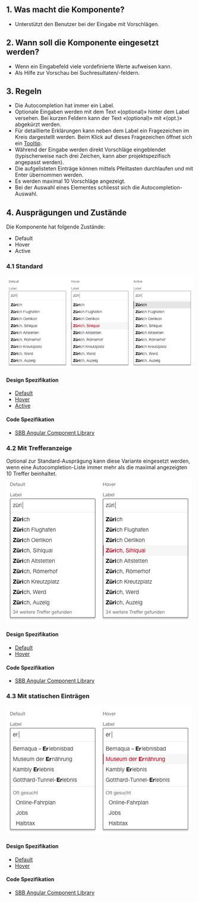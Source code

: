 ## 1. Was macht die Komponente?
* Unterstützt den Benutzer bei der Eingabe mit Vorschlägen.


## 2. Wann soll die Komponente eingesetzt werden?
* Wenn ein Eingabefeld viele vordefinierte Werte aufweisen kann.
* Als Hilfe zur Vorschau bei Suchresultaten/-feldern.


## 3. Regeln
* Die Autocompletion hat immer ein Label.
* Optionale Eingaben werden mit dem Text «(optional)» hinter dem Label versehen. Bei kurzen Feldern kann der Text «(optional)» mit «(opt.)» abgekürzt werden.
* Für detaillierte Erklärungen kann neben dem Label ein Fragezeichen im Kreis dargestellt werden. Beim Klick auf dieses Fragezeichen öffnet sich ein [Tooltip](https://digital.sbb.ch/de/webapps/components/tooltip).
* Während der Eingabe werden direkt Vorschläge eingeblendet (typischerweise nach drei Zeichen, kann aber projektspezifisch angepasst werden).
* Die aufgelisteten Einträge können mittels Pfeiltasten durchlaufen und mit Enter übernommen werden.
* Es werden maximal 10 Vorschläge angezeigt.
* Bei der Auswahl eines Elementes schliesst sich die Autocompletion-Auswahl.


## 4. Ausprägungen und Zustände
Die Komponente hat folgende Zustände:
* Default
* Hover
* Active

### 4.1 Standard
![Darstellung der Komponente Autocomplete in der Standard Ausprägung](https://raw.githubusercontent.com/sbb-design-systems/design-system-webapp-documentation/master/documentation/components/autocompletion/images/autocompletion_default.png 'class: image')

#### Design Spezifikation
*   [Default](https://www.sketch.com/s/58b25e4c-bf9c-4f74-973f-503538fcbea2/a/8jVp57#Inspector)
*   [Hover](https://www.sketch.com/s/58b25e4c-bf9c-4f74-973f-503538fcbea2/a/2q7ekM#Inspector)
*   [Active](https://www.sketch.com/s/58b25e4c-bf9c-4f74-973f-503538fcbea2/a/MVmMnw#Inspector)

#### Code Spezifikation
* [SBB Angular Component Library](https://sbb-angular.app.sbb.ch/business/components/autocomplete)

### 4.2 Mit Trefferanzeige
Optional zur Standard-Ausprägung kann diese Variante eingesetzt werden, wenn eine Autocompletion-Liste immer mehr als die maximal angezeigten 10 Treffer beinhaltet.
![Darstellung der Komponente Autocomplete mit Trefferanzeige](https://raw.githubusercontent.com/sbb-design-systems/design-system-webapp-documentation/master/documentation/components/autocompletion/images/Autocompletion_Overflow.png 'class: image')

#### Design Spezifikation
*   [Default](https://www.sketch.com/s/58b25e4c-bf9c-4f74-973f-503538fcbea2/a/5ynoWw#Inspector)
*   [Hover](https://www.sketch.com/s/58b25e4c-bf9c-4f74-973f-503538fcbea2/a/bDLaKJ#Inspector)

#### Code Spezifikation
* [SBB Angular Component Library](https://sbb-angular.app.sbb.ch/business/components/autocomplete)

### 4.3 Mit statischen Einträgen
![Darstellung der Komponente Autocomplete mit statischen Einträgen](https://raw.githubusercontent.com/sbb-design-systems/design-system-webapp-documentation/master/documentation/components/autocompletion/images/Autocompletion_Static.png 'class: image')

#### Design Spezifikation
* [Default](https://www.sketch.com/s/58b25e4c-bf9c-4f74-973f-503538fcbea2/a/Wjdn3y#Inspector)
* [Hover](https://www.sketch.com/s/58b25e4c-bf9c-4f74-973f-503538fcbea2/a/3LoxEr#Inspector)

#### Code Spezifikation
* [SBB Angular Component Library](https://sbb-angular.app.sbb.ch/business/components/autocomplete)

